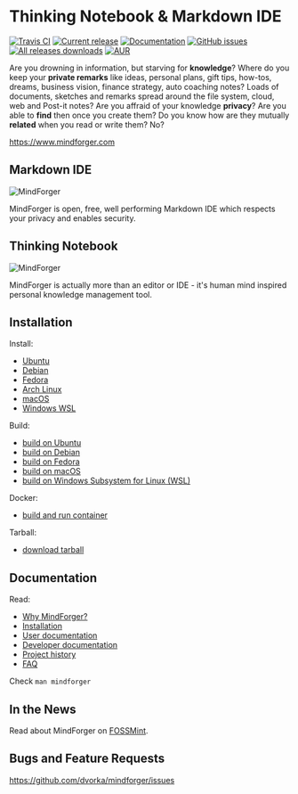 # Thinking Notebook & Markdown IDE

[![Travis CI](https://travis-ci.org/dvorka/mindforger.svg?branch=master)](https://travis-ci.org/dvorka/mindforger)
[![Current release](https://img.shields.io/github/release/dvorka/mindforger.svg)](https://github.com/dvorka/mindforger/releases)
[![Documentation](https://img.shields.io/badge/project-documentation-blue.svg)](https://github.com/dvorka/mindforger-repository/blob/master/memory/mindforger/index.md)
[![GitHub issues](https://img.shields.io/github/issues/dvorka/mindforger.svg?maxAge=360)](https://github.com/dvorka/mindforger/issues)
[![All releases downloads](https://img.shields.io/github/downloads/dvorka/mindforger/total.svg)](https://github.com/dvorka/mindforger/releases)
[![AUR](https://img.shields.io/aur/license/yaourt.svg)](https://github.com/dvorka/mindforger/blob/master/LICENSE)

Are you drowning in information, but starving for **knowledge**? Where do you keep your **private remarks** 
like ideas, personal plans, gift tips, how-tos, dreams, business vision, finance strategy, auto 
coaching notes? Loads of documents, sketches and remarks spread around the file system, cloud, 
web and Post-it notes? Are you affraid of your knowledge **privacy**? Are you able to **find** then once you create them? 
Do you know how are they mutually **related** when you read or write them? No?

https://www.mindforger.com

## Markdown IDE
![MindForger](http://www.mindforger.com/github/github-markdown-ide.png?)

MindForger is open, free, well performing Markdown IDE which respects your privacy and enables security. 

## Thinking Notebook
![MindForger](http://www.mindforger.com/github/github-thinking-notebook.png)

MindForger is actually more than an editor or IDE - it's human mind inspired personal knowledge management tool.

## Installation
Install:

* [Ubuntu](https://github.com/dvorka/mindforger-repository/blob/master/memory/mindforger/installation.md#ubuntu-)
* [Debian](https://github.com/dvorka/mindforger-repository/blob/master/memory/mindforger/installation.md#debian-)
* [Fedora](https://github.com/dvorka/mindforger-repository/blob/master/memory/mindforger/installation.md#fedora-)
* [Arch Linux](https://github.com/dvorka/mindforger-repository/blob/master/memory/mindforger/installation.md#arch-linux-)
* [macOS](https://github.com/dvorka/mindforger-repository/blob/master/memory/mindforger/installation.md#macos-)
* [Windows WSL](https://github.com/dvorka/mindforger-repository/blob/master/memory/mindforger/installation.md#wsl-)

Build:

* [build on Ubuntu](https://github.com/dvorka/mindforger-repository/blob/master/memory/mindforger/installation.md#build-on-ubuntu-)
* [build on Debian](https://github.com/dvorka/mindforger-repository/blob/master/memory/mindforger/installation.md#build-on-debian-)
* [build on Fedora](https://github.com/dvorka/mindforger-repository/blob/master/memory/mindforger/installation.md#build-on-fedora-)
* [build on macOS](https://github.com/dvorka/mindforger-repository/blob/master/memory/mindforger/installation.md#build-on-macos-)
* [build on Windows Subsystem for Linux (WSL)](https://github.com/dvorka/mindforger-repository/blob/master/memory/mindforger/installation.md#build-on-wsl-)

Docker:

* [build and run container](https://github.com/dvorka/mindforger-repository/blob/master/memory/mindforger/installation.md#build-and-run-in-container-)

Tarball:

* [download tarball](https://github.com/dvorka/mindforger/releases)

## Documentation
Read:

* [Why MindForger?](https://github.com/dvorka/mindforger-repository/blob/master/memory/mindforger/why-mindforger.md)
* [Installation](https://github.com/dvorka/mindforger-repository/blob/master/memory/mindforger/installation.md) 
* [User documentation](https://github.com/dvorka/mindforger-repository/blob/master/memory/mindforger/user-documentation.md) 
* [Developer documentation](https://github.com/dvorka/mindforger-repository/blob/master/memory/mindforger/developer-documentation.md)
* [Project history](https://github.com/dvorka/mindforger-repository/blob/master/memory/mindforger/history.md)
* [FAQ](https://github.com/dvorka/mindforger-repository/blob/master/memory/mindforger/faq.md)

Check `man mindforger`

## In the News
Read about MindForger on [FOSSMint](https://www.fossmint.com/mindforger-notebook-and-markdown-ide/).

## Bugs and Feature Requests
https://github.com/dvorka/mindforger/issues
